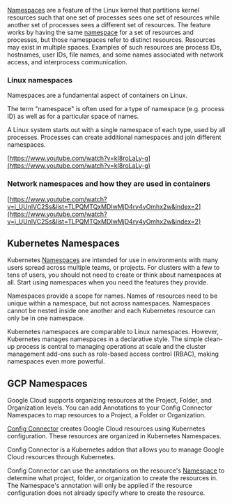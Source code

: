 
[Namespaces](https://en.wikipedia.org/wiki/Linux_namespaces) are a feature of the Linux kernel that partitions kernel resources such that one set of processes sees one set of resources while another set of processes sees a different set of resources. The feature works by having the same [namespace](https://lwn.net/Articles/531114/) for a set of resources and processes, but those namespaces refer to distinct resources. Resources may exist in multiple spaces. Examples of such resources are process IDs, hostnames, user IDs, file names, and some names associated with network access, and interprocess communication.



### Linux namespaces

Namespaces are a fundamental aspect of containers on Linux.

The term "namespace" is often used for a type of namespace (e.g. process ID) as well as for a particular space of names.

A Linux system starts out with a single namespace of each type, used by all processes. Processes can create additional namespaces and join different namespaces.

[https://www.youtube.com/watch?v=kl8roLaLy-g](https://www.youtube.com/watch?v=kl8roLaLy-g)

### Network namespaces and how they are used in containers

[https://www.youtube.com/watch?v=j_UUnlVC2Ss&list=TLPQMTQxMDIwMjD4ry4yOmhx2w&index=2](https://www.youtube.com/watch?v=j_UUnlVC2Ss&list=TLPQMTQxMDIwMjD4ry4yOmhx2w&index=2)


## Kubernetes Namespaces

Kubernetes [Namespaces](https://kubernetes.io/docs/concepts/overview/working-with-objects/namespaces/) are intended for use in environments with many users spread across multiple teams, or projects. For clusters with a few to tens of users, you should not need to create or think about namespaces at all. Start using namespaces when you need the features they provide.

Namespaces provide a scope for names. Names of resources need to be unique within a namespace, but not across namespaces. Namespaces cannot be nested inside one another and each Kubernetes resource can only be in one namespace.

Kubernetes namespaces are comparable to Linux namespaces. However, Kubernetes manages namespaces in a declarative style. The simple clean-up process is central to managing operations at scale and the cluster management add-ons such as role-based access control (RBAC), making namespaces even more powerful.

## GCP Namespaces

Google Cloud supports organizing resources at the Project, Folder, and Organization levels. You can add Annotations to your Config Connector Namespaces to map resources to a Project, a Folder or Organization.

[Config Connector](https://cloud.google.com/config-connector/docs/overview) creates Google Cloud resources using Kubernetes configuration. These resources are organized in Kubernetes Namespaces.

Config Connector is a Kubernetes addon that allows you to manage Google Cloud resources through Kubernetes.

Config Connector can use the annotations on the resource's [Namespace](https://cloud.google.com/config-connector/docs/concepts/namespaces-and-projects)  to determine what project, folder, or organization to create the resources in. The Namespace's annotation will only be applied if the resource configuration does not already specify where to create the resource. 



